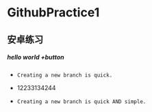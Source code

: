 # GithubPractice1

##  安卓练习

##### hello world +button

- ```
  Creating a new branch is quick.
  ```

- 12233134244

- ```
  Creating a new branch is quick AND simple.
  ```